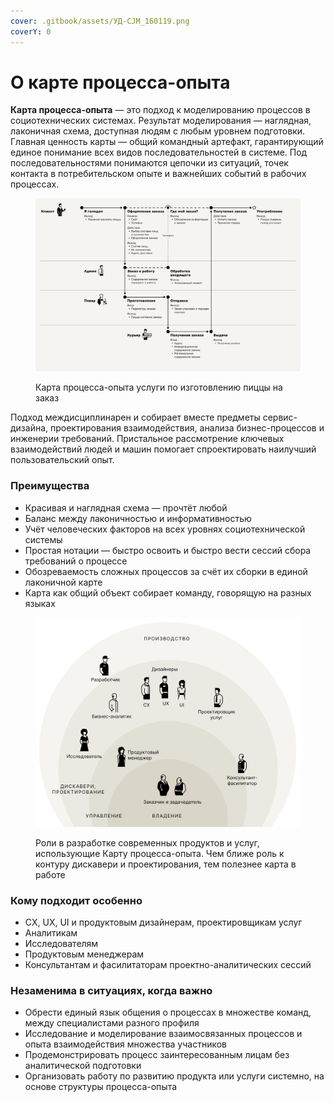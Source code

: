```yaml
---
cover: .gitbook/assets/УД-CJM_160119.png
coverY: 0
---
```


# О карте процесса-опыта

**Карта процесса-опыта** — это подход к моделированию процессов в социотехнических системах. Результат моделирования — наглядная, лаконичная схема, доступная людям с любым уровнем подготовки. Главная ценность карты — общий командный артефакт, гарантирующий единое понимание всех видов последовательностей в системе. Под последовательностями понимаются цепочки из ситуаций, точек контакта в потребительском опыте и важнейших событий в рабочих процессах.&#x20;

<figure><img src=".gitbook/assets/i-08.svg" alt=""><figcaption><p>Карта процесса-опыта услуги по изготовлению пиццы на заказ</p></figcaption></figure>

Подход междисциплинарен и собирает вместе предметы сервис-дизайна, проектирования взаимодействия, анализа бизнес-процессов и инженерии требований. Пристальное рассмотрение ключевых взаимодействий людей и машин помогает спроектировать наилучший пользовательский опыт.

### Преимущества

* Красивая и наглядная схема — прочтёт любой
* Баланс между лаконичностью и информативностью
* Учёт человеческих факторов на всех уровнях социотехнической системы
* Простая нотации — быстро освоить и быстро вести сессий сбора требований о процессе
* Обозреваемость сложных процессов за счёт их сборки в единой лаконичной карте
* Карта как общий объект собирает команду, говорящую на разных языках



<figure><img src=".gitbook/assets/xpm-roles-scheme.png" alt=""><figcaption><p>Роли в разработке современных продуктов и услуг, использующие Карту процесса-опыта. Чем ближе роль к контуру дискавери и проектирования, тем полезнее карта в работе</p></figcaption></figure>

### Кому подходит особенно <a href="#user-content-elements" id="user-content-elements"></a>

* CX, UX, UI и продуктовым дизайнерам, проектировщикам услуг
* Аналитикам
* Исследователям
* Продуктовым менеджерам
* Консультантам и фасилитаторам проектно-аналитических сессий

### Незаменима в ситуациях, когда важно

* Обрести единый язык общения о процессах в множестве команд, между специалистами разного профиля
* Исследование и моделирование взаимосвязанных процессов и опыта взаимодействия множества участников
* Продемонстрировать процесс заинтересованным лицам без аналитической подготовки
* Организовать работу по развитию продукта или услуги системно, на основе структуры процесса-опыта
